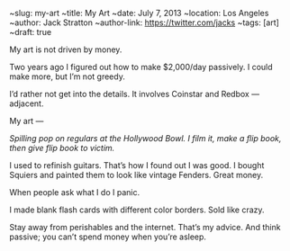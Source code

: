 ~slug: my-art
~title: My Art
~date: July 7, 2013
~location: Los Angeles
~author: Jack Stratton
~author-link: https://twitter.com/jacks
~tags: [art]
~draft: true

My art is not driven by money.

Two years ago I figured out how to make $2,000/day passively. I could make more, but I’m not greedy.

I’d rather not get into the details. It involves Coinstar and Redbox — adjacent.

My art —

_Spilling pop on regulars at the Hollywood Bowl. I film it, make a flip book, then give flip book to victim._

I used to refinish guitars. That’s how I found out I was good. I bought Squiers and painted them to look like vintage Fenders. Great money.

When people ask what I do I panic.

I made blank flash cards with different color borders. Sold like crazy.

Stay away from perishables and the internet. That’s my advice. And think passive; you can’t spend money when you’re asleep.